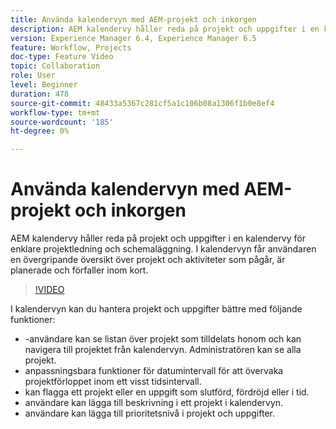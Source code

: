 ```yaml
---
title: Använda kalendervyn med AEM-projekt och inkorgen
description: AEM kalendervy håller reda på projekt och uppgifter i en kalendervy för enklare projektledning och schemaläggning. I kalendervyn får användaren en övergripande översikt över projekt och aktiviteter som pågår, är planerade och förfaller inom kort.
version: Experience Manager 6.4, Experience Manager 6.5
feature: Workflow, Projects
doc-type: Feature Video
topic: Collaboration
role: User
level: Beginner
duration: 478
source-git-commit: 48433a5367c281cf5a1c106b08a1306f1b0e8ef4
workflow-type: tm+mt
source-wordcount: '185'
ht-degree: 0%

---
```



# Använda kalendervyn med AEM-projekt och inkorgen

AEM kalendervy håller reda på projekt och uppgifter i en kalendervy för enklare projektledning och schemaläggning. I kalendervyn får användaren en övergripande översikt över projekt och aktiviteter som pågår, är planerade och förfaller inom kort.

>[!VIDEO](https://video.tv.adobe.com/v/16804?quality=12&learn=on)

I kalendervyn kan du hantera projekt och uppgifter bättre med följande funktioner:

* -användare kan se listan över projekt som tilldelats honom och kan navigera till projektet från kalendervyn. Administratören kan se alla projekt.
* anpassningsbara funktioner för datumintervall för att övervaka projektförloppet inom ett visst tidsintervall.
* kan flagga ett projekt eller en uppgift som slutförd, fördröjd eller i tid.
* användare kan lägga till beskrivning i ett projekt i kalendervyn.
* användare kan lägga till prioritetsnivå i projekt och uppgifter.
